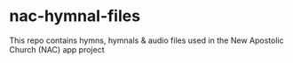 # nac-hymnal-files
This repo contains hymns, hymnals &amp; audio files used in the New Apostolic Church (NAC) app project
